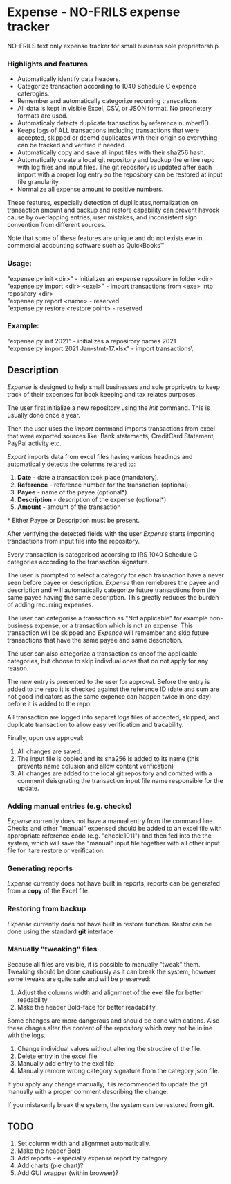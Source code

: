 # Expense - NO-FRILS expense tracker

NO-FRILS text only expense tracker for small business sole proprietorship

### Highlights and features

- Automatically identify data headers.
- Categorize transaction according to 1040 Schedule C expence caterogies.
- Remember and automatically categorize recurring transcations.
- All data is kept in visible Excel, CSV, or JSON format. No proprietery formats are used.
- Automaticaly detects duplicate transactios by reference number/ID.
- Keeps logs of ALL transactions including transactions that were accepted, skipped or deemd duplicates with their origin so everything can be tracked and verified if needed.
- Automatically copy and save all input files with their sha256 hash.
- Automatically create a local git repository and backup the entire repo with log files and input files. The git repository is updated after each import with a proper log entry so the repository can be restored at input file granularity.
- Normalize all expense amount to positive numbers.

These features, especially detection of duplilcates,nomalization on transaction amount and backup and restore capability can prevent havock cause by overlapping entries, user mistakes, and inconsistent sign convention from different sources.

Note that some of these features are unique and do not exists eve in commercial accounting software such as QuickBooks:tm:

### Usage:
"expense.py init \<dir\>"               - initializes an expense repository in folder \<dir\>\
        "expense.py import \<dir\> \<exel\>"    - import transactions from \<exe\> into repository \<dir\>\
        "expense.py report \<name\>             - reserved\
        "expense.py restore \<restore point\>   - reserved

### Example:
"expense.py init 2021"                      - initializes a reposirory names 2021\
         "expense.py import 2021 Jan-stmt-17.xlsx"   - import transactions\

## Description
*Expense* is designed to help small businesses and sole proprioetrs to keep track of their expenses for book keeping and tax relates purposes.

The user first initialize a new repository using the *init* command. This is usually done once a year.

Then the user uses the *import* command imports transactions from excel that were exported sources like: Bank statements, CreditCard Statement, PayPal activity etc.

*Export* imports data from excel files having various headings and automatically detects the columns relared to:
1. **Date**  - date a transaction took place (mandatory).
2. **Reference** - reference number for the transaction (optional)
3. **Payee** - name of the payee (optional*)
4. **Description** - description of the expense (optional*)
5. **Amount** - amount of the transaction

\* Either Payee or Description must be present.

After verifying the detected fields with the user *Expense* starts importing trandactions from input file into the repository.

Every transaction is categorised accorsing to IRS 1040 Schedule C categories according to the transaction signature. 

The user is prompted to select a category for each trasnaction have a never seen before payee or description. *Expense* then remeberes the payee and description and will automatically categorize future transactions from the same payee having the same description. This greatly reduces the burden of adding recurring expenses.

The user can categorise a transaction as "Not applicable" for example non-business expense, or a transaction which is not an expense. This transaction will be skipped and *Expence* will remember and skip future transactions that have the same payee and same description.

The user can also categorize a transaction as oneof the applicable categories, but choose to skip indivdual ones that do not apply for any reason.

The new entry is presented to the user for approval. Before the entry is added to the repo it is checked against the reference ID (date and sum are not good indicators as the same expence can happen twice in one day) before it is added to the repo.

All transaction are logged into separet logs files of accepted, skipped, and dupilcate transaction to allow easy verification and tracability.

Finally, upon use approval:
1. All changes are saved.
2. The input file is copied and its sha256 is added to its name (this prevents name colusion and allow content verification)
3. All changes are added to the local git repository and comitted with a comment deisgnating the transaction input file name responsible for the update.

### Adding manual entries (e.g. checks)
*Expense* currently does not have a manual entry from the command line. Checks and other "manual" expensed should be added to an excel file with appropriate reference code (e.g. "check:1011") and then fed into the the system, which will save the "manual" input file together with all other input file for ltare restore or verification.

### Generating reports
*Expense* currently does not have built in reports, reports can be generated from a **copy** of the Excel file.

### Restoring from backup
*Expense* currently does not have built in restore function. Restor can be done using the standard **git** interface

### Manually "tweaking" files
Because all files are visible, it is possible to manually "tweak" them. Tweaking should be done cautiously as it can break the system, however some tweaks are quite safe and will be preserved:
1. Adjust the columns width and alignmnet of the exel file for better readability
2. Make the header Bold-face for better readability.

Some changes are more dangerous and should be done with cations. Also these chages alter the content of the repository which may not be inline with the logs. 

1. Change individual values without altering the structire of the file.
2. Delete entry in the excel file
3. Manually add entry to the exel file
4. Manually remore wrong category signature from the category json file.

If you apply any change manually, it is recommended to update the git manually with a proper comment describing the change.

If you mistakenly break the system, the system can be restored from **git**.

## TODO
1. Set column width and alignmnet automatically.
2. Make the header Bold
3. Add reports - especially expense report by category
4. Add charts (pie chart)?
5. Add GUI wrapper (within browser)?
